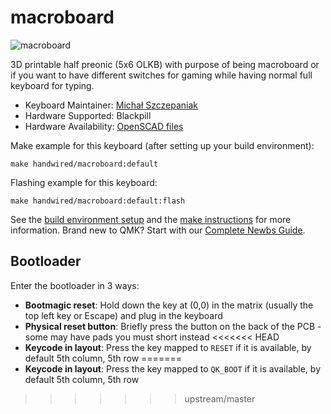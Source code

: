 # macroboard

![macroboard](https://i.imgur.com/AY5Y1Ez.png)

3D printable half preonic (5x6 OLKB) with purpose of being macroboard or if you want to have different switches for gaming while having normal full keyboard for typing.

* Keyboard Maintainer: [Michał Szczepaniak](https://github.com/Michal-Szczepaniak)
* Hardware Supported: Blackpill
* Hardware Availability: [OpenSCAD files](https://github.com/Michal-Szczepaniak/macroboard-openscad)

Make example for this keyboard (after setting up your build environment):

    make handwired/macroboard:default

Flashing example for this keyboard:

    make handwired/macroboard:default:flash

See the [build environment setup](https://docs.qmk.fm/#/getting_started_build_tools) and the [make instructions](https://docs.qmk.fm/#/getting_started_make_guide) for more information. Brand new to QMK? Start with our [Complete Newbs Guide](https://docs.qmk.fm/#/newbs).

## Bootloader

Enter the bootloader in 3 ways:

* **Bootmagic reset**: Hold down the key at (0,0) in the matrix (usually the top left key or Escape) and plug in the keyboard
* **Physical reset button**: Briefly press the button on the back of the PCB - some may have pads you must short instead
<<<<<<< HEAD
* **Keycode in layout**: Press the key mapped to `RESET` if it is available, by default 5th column, 5th row
=======
* **Keycode in layout**: Press the key mapped to `QK_BOOT` if it is available, by default 5th column, 5th row
>>>>>>> upstream/master
